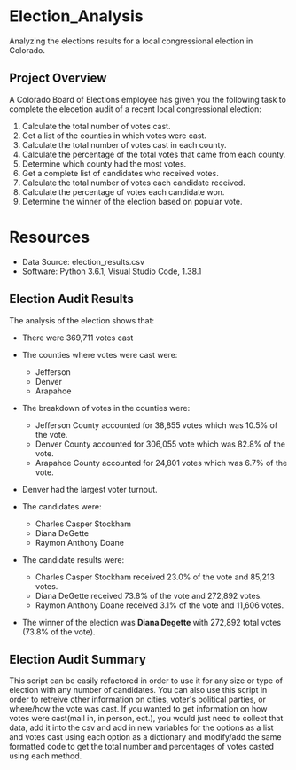 # Election_Analysis
Analyzing the elections results for a local congressional election in Colorado.

## Project Overview
A Colorado Board of Elections employee has given you the following task to complete the elecetion audit of a recent local congressional election:

1. Calculate the total number of votes cast.
2. Get a list of the counties in which votes were cast.
7. Calculate the total number of votes cast in each county.
8. Calculate the percentage of the total votes that came from each county.
9. Determine which county had the most votes.
3. Get a complete list of candidates who received votes.
4. Calculate the total number of votes each candidate received.
5. Calculate the percentage of votes each candidate won.
6. Determine the winner of the election based on popular vote.


# Resources
- Data Source: election_results.csv
- Software: Python 3.6.1, Visual Studio Code, 1.38.1

## Election Audit Results
The analysis of the election shows that:
- There were 369,711 votes cast

- The counties where votes were cast were:
    - Jefferson
    - Denver
    - Arapahoe

- The breakdown of votes in the counties were:
    - Jefferson County accounted for 38,855 votes which was 10.5% of the vote.
    - Denver County accounted for 306,055 vote which was 82.8% of the vote.
    - Arapahoe County accounted for 24,801 votes which was 6.7% of the vote.

- Denver had the largest voter turnout. 

- The candidates were:
    -  Charles Casper Stockham
    -  Diana DeGette
    -  Raymon Anthony Doane

- The candidate results were:
    - Charles Casper Stockham received 23.0% of the vote and 85,213 votes.
    - Diana DeGette received 73.8% of the vote and 272,892 votes.
    - Raymon Anthony Doane received 3.1% of the vote and 11,606 votes.

- The winner of the election was **Diana Degette** with 272,892 total votes (73.8% of the vote).

## Election Audit Summary
This script can be easily refactored in order to use it for any size or type of election with any number of candidates. You can also use this script in order to retreive other information on cities, voter's political parties, or where/how the vote was cast. If you wanted to get information on how votes were cast(mail in, in person, ect.), you would just need to collect that data, add it into the csv and add in new variables for the options as a list and votes cast using each option as a dictionary and modify/add the same formatted code to get the total number and percentages of votes casted using each method. 

